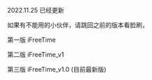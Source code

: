 2022.11.25 已经更新

如果有不能用的小伙伴，请跳回之前的版本看脸刷，

第一版 iFreeTime

第二版 iFreeTime_v1

第三版 iFreeTime_v1.0   (目前最新版)
